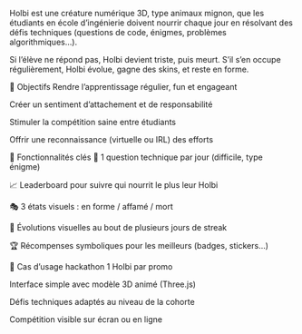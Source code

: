 Holbi est une créature numérique 3D, type animaux mignon, que les étudiants en école d’ingénierie doivent nourrir chaque jour en résolvant des défis techniques (questions de code, énigmes, problèmes algorithmiques...).

Si l’élève ne répond pas, Holbi devient triste, puis meurt.
S’il s’en occupe régulièrement, Holbi évolue, gagne des skins, et reste en forme.

🔹 Objectifs
Rendre l’apprentissage régulier, fun et engageant

Créer un sentiment d’attachement et de responsabilité

Stimuler la compétition saine entre étudiants

Offrir une reconnaissance (virtuelle ou IRL) des efforts

🔹 Fonctionnalités clés
🧠 1 question technique par jour (difficile, type énigme)

📈 Leaderboard pour suivre qui nourrit le plus leur Holbi

🎭 3 états visuels : en forme / affamé / mort

🔁 Évolutions visuelles au bout de plusieurs jours de streak

🏆 Récompenses symboliques pour les meilleurs (badges, stickers...)

🔹 Cas d’usage hackathon
1 Holbi par promo

Interface simple avec modèle 3D animé (Three.js)

Défis techniques adaptés au niveau de la cohorte

Compétition visible sur écran ou en ligne
